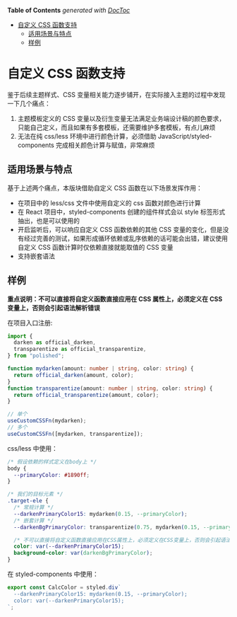 <!-- START doctoc generated TOC please keep comment here to allow auto update -->
<!-- DON'T EDIT THIS SECTION, INSTEAD RE-RUN doctoc TO UPDATE -->
**Table of Contents**  *generated with [DocToc](https://github.com/thlorenz/doctoc)*

- [自定义 CSS 函数支持](#%E8%87%AA%E5%AE%9A%E4%B9%89-css-%E5%87%BD%E6%95%B0%E6%94%AF%E6%8C%81)
  - [适用场景与特点](#%E9%80%82%E7%94%A8%E5%9C%BA%E6%99%AF%E4%B8%8E%E7%89%B9%E7%82%B9)
  - [样例](#%E6%A0%B7%E4%BE%8B)

<!-- END doctoc generated TOC please keep comment here to allow auto update -->

# 自定义 CSS 函数支持

鉴于后续主题样式、CSS 变量相关能力逐步铺开，在实际接入主题的过程中发现一下几个痛点：

1. 主题模板定义的 CSS 变量以及衍生变量无法满足业务端设计稿的颜色要求，只能自己定义，而且如果有多套模板，还需要维护多套模板，有点儿麻烦
2. 无法在纯 css/less 环境中进行颜色计算，必须借助 JavaScript/styled-components 完成相关颜色计算与赋值，非常麻烦

## 适用场景与特点

基于上述两个痛点，本版块借助自定义 CSS 函数在以下场景发挥作用：

- 在项目中的 less/css 文件中使用自定义的 css 函数对颜色进行计算
- 在 React 项目中，styled-components 创建的组件样式会以 style 标签形式抽出，也是可以使用的
- 开启监听后，可以响应自定义 CSS 函数依赖的其他 CSS 变量的变化，但是没有经过完善的测试，如果形成循环依赖或乱序依赖的话可能会出错，建议使用自定义 CSS 函数计算时仅依赖直接就能取值的 CSS 变量
- 支持嵌套语法

## 样例

**重点说明：不可以直接将自定义函数直接应用在 CSS 属性上，必须定义在 CSS 变量上，否则会引起语法解析错误**

在项目入口注册:

```ts
import {
  darken as official_darken,
  transparentize as official_transparentize,
} from "polished";

function mydarken(amount: number | string, color: string) {
  return official_darken(amount, color);
}
function transparentize(amount: number | string, color: string) {
  return official_transparentize(amount, color);
}

// 单个
useCustomCSSFn(mydarken);
// 多个
useCustomCSSFn([mydarken, transparentize]);
```

css/less 中使用：

```css
/* 假设依赖的样式定义在body上 */
body {
  --primaryColor: #1890ff;
}

/* 我们的目标元素 */
.target-ele {
  /* 常规计算 */
  --darkenPrimaryColor15: mydarken(0.15, --primaryColor);
  /* 嵌套计算 */
  --darkenBgPrimaryColor: transparentize(0.75, mydarken(0.15, --primaryColor));

  /* 不可以直接将自定义函数直接应用在CSS属性上，必须定义在CSS变量上，否则会引起语法解析错误 */
  color: var(--darkenPrimaryColor15);
  background-color: var(darkenBgPrimaryColor);
}
```

在 styled-components 中使用：

```ts
export const CalcColor = styled.div`
  --darkenPrimaryColor15: mydarken(0.15, --primaryColor);
  color: var(--darkenPrimaryColor15);
`;
```
